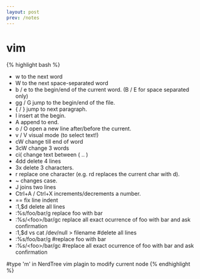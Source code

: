 ```yaml
---
layout: post
prev: /notes
---
```

vim
============
{% highlight bash %}
- w      to the next word
- W      to the next space-separated word
- b / e  to the begin/end of the current word. (B / E for space separated only)
- gg / G jump to the begin/end of the file.
- { / }  jump to next paragraph.
- I      insert at the begin.
- A      append to end.
- o / O  open a new line after/before the current.
- v / V  visual mode (to select text!)
- cW     change till end of word
- 3cW    change 3 words
- ci(    change text between ( .. )
- 4dd    delete 4 lines
- 3x     delete 3 characters.
- r      replace one character (e.g. rd replaces the current char with d).
- ~      changes case.
- J      joins two lines
- Ctrl+A / Ctrl+X increments/decrements a number.
- ==     fix line indent
- :1,$d  delete all lines
- :%s/foo/bar/g       replace foo with bar
- :%s/\<foo\>/bar/gc  replace all exact ocurrence of foo with bar and ask confirmation
- :1,$d    vs cat /dev/null > filename #delete all lines
- :%s/foo/bar/g #replace foo with bar
- :%s/\<foo\>/bar/gc #replace all exact ocurrence of foo with bar and ask confirmation

#type 'm' in NerdTree vim plagin to modify current node
{% endhighlight %}